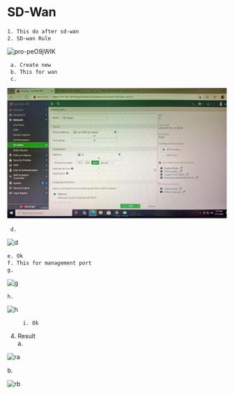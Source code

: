 # SD-Wan
	1. This do after sd-wan
	2. SD-wan Rule
![pro-peO9jWIK](https://github.com/user-attachments/assets/502efb11-79d1-4313-960a-35345dc1a59c)

     a. Create new 
     b. This for wan
     c.
![c](https://github.com/kpnishandh/SD-Wan/blob/main/c.jpeg)	

     d.

![d](https://github.com/user-attachments/assets/470bf3d5-a01d-422c-b445-d5d7ed337856)

    e. Ok
    f. This for management port
    g.
![g](https://github.com/user-attachments/assets/88c30f8a-451e-4c69-a5d4-4176f52d1307)		

 	h.

![h](https://github.com/user-attachments/assets/d0f7fc3e-f1f6-4c51-a933-53d6bb5047f3)

         i. Ok
  4. Result  
  a. 

![ra](https://github.com/user-attachments/assets/eca1d7bb-3e65-417f-ba4b-5e8b40b69c98)	

  b.

![rb](https://github.com/user-attachments/assets/07c52b64-897a-4f0d-a49c-701f053dbddd)


